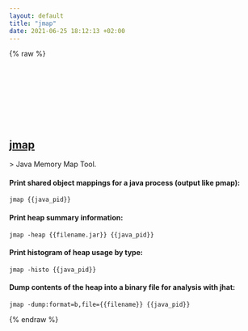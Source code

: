 ```yaml
---
layout: default
title: "jmap"
date: 2021-06-25 18:12:13 +02:00
---
```

{% raw %}
<h2 id="jmap">
  <a href="/en/common/jmap.html">jmap</a> <a href="#jmap"><svg class="icon">
    <use href="/assets/images/unicode_sprite.svg#link" />
  </svg></a>
</h2>
> Java Memory Map Tool.

#### Print shared object mappings for a java process (output like pmap):
```shell
jmap {{java_pid}}
```
#### Print heap summary information:
```shell
jmap -heap {{filename.jar}} {{java_pid}}
```
#### Print histogram of heap usage by type:
```shell
jmap -histo {{java_pid}}
```
#### Dump contents of the heap into a binary file for analysis with jhat:
```shell
jmap -dump:format=b,file={{filename}} {{java_pid}}
```
{% endraw %}